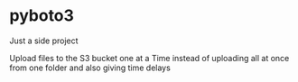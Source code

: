 # pyboto3
Just a side project 

Upload files to the S3 bucket one at a Time instead of uploading all at once from one folder and also giving time delays
